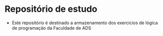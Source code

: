 # Repositório de estudo

- Este repositório é destinado a armazenamento dos exercicios de lógica de programação da Faculdade de ADS

